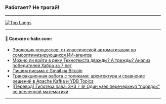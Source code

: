 ### Работает? Не трогай!

---
<!--
#### 🛠️ Technical stack:

![Java](https://img.shields.io/badge/Java-informational?logo=Oracle&style=flat&logoColor=white&color=FF4500)
![Kotlin](https://img.shields.io/badge/Kotlin-informational?logo=Kotlin&style=flat&logoColor=white&color=774D97)
![TS](https://img.shields.io/badge/TypeScript-informational?logo=typeScript&style=flat&logoColor=black&color=017acc)
![Python](https://img.shields.io/badge/Python-informational?logo=Python&style=flat&logoColor=black&color=ffdd54) <br>
![Spring](https://img.shields.io/badge/Spring-informational?logo=Spring&style=flat&logoColor=white&color=6DB33F) 
![SpringBoot](https://img.shields.io/badge/SpringBoot-informational?logo=SpringBoot&style=flat&logoColor=white&color=6DB33F)
![Nest](https://img.shields.io/badge/NestJS-informational?logo=NestJS&style=flat&logoColor=white&color=E0234E) 
![NodeJS](https://img.shields.io/badge/NodeJS-informational?logo=node.js&style=flat&logoColor=white&color=70A760)<br>
![PostgreSQL](https://img.shields.io/badge/PostgreSQL-informational?logo=PostgreSQL&style=flat&logoColor=white&color=DAA520)
![MongoDB](https://img.shields.io/badge/MongoDB-informational?logo=MongoDB&style=flat&logoColor=white&color=870000)
![Apache](https://img.shields.io/badge/Apache-informational?logo=apache&style=flat&logoColor=white&color=f74e28)

___ 
-->

<!--- #### 🛠️ : --->

[![Top Langs](https://github-readme-stats-82jvfl3w3-advtsettinggmailcoms-projects.vercel.app/api/top-langs/?username=zloylis&langs_count=10&hide_title=true&title_color=e6edf3&size_weight=0.5&count_weight=0.5&layout=compact&hide_progress=true&hide_border=true&theme=dracula&hide=css,makefile,cmake)](https://github.com/zloylis)

<!---


####  :octocat:&nbsp;&nbsp; Статистика:

![GitHub stats](https://github-readme-stats-u2qms2cxw-advtsettinggmailcoms-projects.vercel.app/api?username=zloylis&show_icons=true&hide_border=true&theme=dracula&title_color=e6edf3&include_all_commits=true&count_private=true&hide_rank=false&hide_title=true&rank_icon=github)
-->
---

#### 💬 Свежее с habr.com:

<!-- BLOG-POST-LIST:START -->
- [Эволюция процессов: от классической автоматизации до сомооптимизирующихся ИИ-агентов](https://habr.com/ru/companies/ru_mts/articles/948480/?utm_source=habrahabr&utm_medium=rss&utm_campaign=948480)
- [Можно ли войти в реку Технотекста дважды? А трижды? Анализ победителей Хабра за 7 лет](https://habr.com/ru/articles/948224/?utm_source=habrahabr&utm_medium=rss&utm_campaign=948224)
- [Пишем письма с Gmail на Bitcoin](https://habr.com/ru/companies/eppie/articles/947850/?utm_source=habrahabr&utm_medium=rss&utm_campaign=947850)
- [Транзакционная работа с топиками: архитектура и сравнение решений в Apache Kafka и YDB Topics](https://habr.com/ru/companies/ydb/articles/949662/?utm_source=habrahabr&utm_medium=rss&utm_campaign=949662)
- [[Перевод] Гипотеза пала: 3+3 ≠ 6! Один узел перечеркнул “порядок” во вселенной математики](https://habr.com/ru/articles/950346/?utm_source=habrahabr&utm_medium=rss&utm_campaign=950346)
<!-- BLOG-POST-LIST:END -->

---
